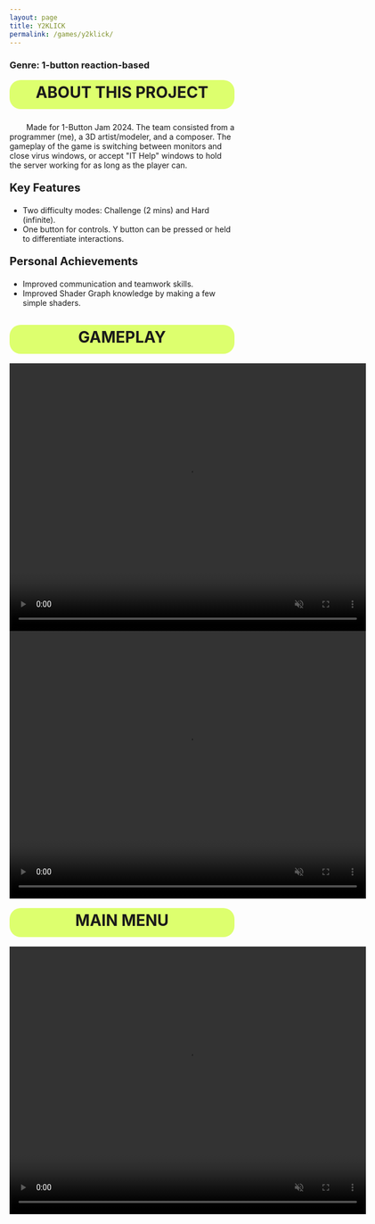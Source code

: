 ```yaml
---
layout: page
title: Y2KLICK
permalink: /games/y2klick/
---
```




<style>

* {
  box-sizing: border-box;
}

.column {
  float: left;
  width: 50%;
  padding: 5px;
}

/* Clearfix (clear floats) */
.row::after {
  content: "";
  clear: both;
  display: table;
}

.center {
  display: block;
  margin-left: auto;
  margin-right: auto;
  width: 50%;
}

.textstyle {
    background-color: #ddff6e;
    font-weight: bold;
    border-radius: 20px;
    width: auto;
    height: 52px;
    text-align: center;
    padding: 5px;
    font-size: 28px;
}

</style>



<h3>Genre: 1-button reaction-based</h3>



<div class="textstyle">
ABOUT THIS PROJECT
</div>

<p style="padding-top: 10px; text-indent: 30px;">
Made for 1-Button Jam 2024. The team consisted from a programmer (me), a 3D artist/modeler, and a composer. The gameplay of the game is switching between monitors and close virus windows, or accept "IT Help" windows to hold the server working for as long as the player can.
</p>

<p style="font-weight: bold; font-size: 20px;">Key Features</p>

<ul>
  <li>Two difficulty modes: Challenge (2 mins) and Hard (infinite).</li>
  <li>One button for controls. Y button can be pressed or held to differentiate interactions.</li>
</ul>

<p style="font-weight: bold; font-size: 20px;">Personal Achievements</p>

<ul>
  <li>Improved communication and teamwork skills.</li>
  <li>Improved Shader Graph knowledge by making a few simple shaders.</li>
</ul>



<br>

<div class="textstyle">
GAMEPLAY
</div>

<br>

<video width="640" height="480" style="display: block; margin: 0 auto;" loop autoplay muted>
  <source src="/assets/videos/y2klick/y2_gameplay1.mp4" type="video/mp4">
  Your browser does not support the video tag.
</video>

<video width="640" height="480" style="display: block; margin: 0 auto;" loop autoplay muted>
  <source src="/assets/videos/y2klick/y2_gameplay2.mp4" type="video/mp4">
  Your browser does not support the video tag.
</video>

<br>


<div class="textstyle">
MAIN MENU
</div>

<br>

<video width="640" height="480" style="display: block; margin: 0 auto;" loop autoplay muted>
  <source src="/assets/videos/y2klick/y2_menu.mp4" type="video/mp4">
  Your browser does not support the video tag.
</video>
